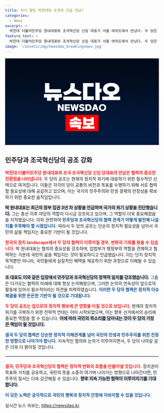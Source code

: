 ```yaml
---
title: 위기 알린 박찬대와 조국의 긴급 만남!
categories:
  - News
excerpt: >
  박찬대 더불어민주당 원내대표와 조국혁신당 신임 대표가 서울 여의도에서 만났다. 두 당은 위기 극복을 위한 공조를 강조하며, 협치의 중요성을 재확인했다. 정치적 연대의 새로운 물결이 시작된다!
feature_text: >
  박찬대 더불어민주당 원내대표와 조국혁신당 신임 대표가 서울 여의도에서 만났다. 두 당은 위기 극복을 위한 공조를 강조하며, 협치의 중요성을 재확인했다. 정치적 연대의 새로운 물결이 시작된다!
image: '/assets/img/newsdao_breakingnews.jpg'
---
```


<p><img src="/assets/img/newsdao_breakingnews.jpg" alt="koreaapp 속보" /></p>

<h2 data-ke-size="size26">민주당과 조국혁신당의 공조 강화</h2>

<p data-ke-size="size16"></p> 

<p><b><span style="color: #ee2323;">박찬대 더불어민주당 원내대표와 조국 조국혁신당 신임 당대표의 만남은 협력의 중요한 전환점을 나타냅니다.</span></b> 두 당의 공조는 현재의 정치적 위기에 대응하기 위한 필수적인 선택으로 여겨집니다. 이들은 각각의 당이 공통의 비전과 목표를 수행하기 위해 서로 협력할 필요성에 대해 공감하고 있으며, 이는 국가의 민주주의와 민생 경제의 안정성을 확보하기 위한 중요한 움직임입니다. </p>

<p><b><span style="background-color: #21538527;">박 원내대표는 최근의 정부 집권 3년 차 상황을 언급하며 국가의 위기 상황을 진단했습니다.</span></b> 그는 총선 이후 야당의 역할이 다시금 강조되고 있으며, 그 역할이 더욱 중요해졌음을 지적했습니다. 이와 관련하여 <b><span style="color: #1a5490;">민주당과 조국혁신당의 협력 관계가 어떻게 발전해 나갈지를 주목해야 할 시점입니다.</span></b> 따라서 두 당의 공조는 단순히 정치적 필요성을 넘어서 국민의 삶을 책임지는 중요한 기반이 될 것입니다.</p>

<p data-ke-size="size16"></p> 

<p><b><span style="color: #ee2323;">한국의 정치 landscape에서 두 당의 협력이 이루어질 경우, 변화의 기회를 찾을 수 있습니다.</span></b> 박 원내대표는 협치의 중요성을 강조하며, 입법부가 행정부의 역할을 견제하고 협력하는 가운데 국민의 삶을 책임지는 것이 필요하다고 언급했습니다. 이는 단지 정치적 목적뿐만 아니라, 국민들에게 실질적인 혜택을 제공하기 위한 과정으로 이해될 수 있습니다. </p>

<p><b><span style="background-color: #21538527;">조 대표도 이와 같은 입장에서 민주당과 조국혁신당의 정책적 일치를 강조했습니다.</span></b> 그들은 다가오는 협력의 미래에 대해 항상 논의해왔으며, 그러한 논의의 연속성이 앞으로의 활동에 있어서 필수적이라는 의견을 피력하였습니다. <b><span style="color: #1a5490;">이러한 두 당의 협력은 정치적 이슈 해결을 위한 든든한 기반이 될 것으로 기대됩니다.</span></b> </p>

<p data-ke-size="size16"></p> 

<p><b><span style="color: #ee2323;">두 당의 공조는 앞으로의 정치적 행보에 큰 영향을 미칠 것으로 보입니다.</span></b> 현재의 정치적 위기를 극복하기 위한 전략적 연대는 이미 시작되었으며, 이는 향후 선거에서의 승리에 중요한 역할을 할 수 있습니다. <b><span style="background-color: #21538527;">이에 따라 국민의 목소리를 담아내는 것이 두 당의 가장 큰 책임이 될 것입니다.</span></b> </p>

<p><b><span style="color: #1a5490;">결국 두 당의 협력은 단순한 정치적 이해관계를 넘어 국민의 민생과 민주주의를 위한 진정한 방향으로 나아가야 합니다.</span></b> 지속적인 협의와 논의가 이루어지면서, 두 당이 나아갈 길은 더욱 더 밝아질 것입니다. </p>

<hr style="border: 1px solid #ccc; margin: 20px 0;"/>

<p data-ke-size="size16"></p> 

<p><b><span style="color: #ee2323;">결국, 민주당과 조국혁신당의 협력은 정치적 변화의 흐름을 만들어낼 것입니다.</span></b> 정치권이 목표와 가치를 공유하고, 국민의 뜻을 소중히 여기며 나아가는 방향으로 나아간다면, 민주주의 질서는 더욱 강건해질 수 있습니다. <b><span style="background-color: #21538527;">향후 지속 가능한 협력이 이루어지기를 기대합니다.</span></b> </p>

<p><b><span style="color: #1a5490;">이 모든 노력은 궁극적으로 국민의 행복과 정치적 안정에 이바지할 수 있을 것입니다.</span></b></p>
실시간 뉴스 속보는, <a href="https://newsdao.kr" rel="dofollow">https://newsdao.kr</a>


